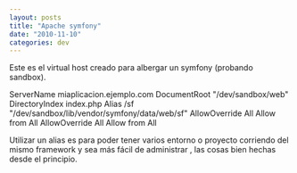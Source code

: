```yaml
---
layout: posts
title: "Apache symfony"
date: "2010-11-10"
categories: dev
---
```


Este es el virtual host creado para albergar un symfony (probando sandbox).

 ServerName miaplicacion.ejemplo.com
DocumentRoot "/dev/sandbox/web"
DirectoryIndex index.php
Alias /sf "/dev/sandbox/lib/vendor/symfony/data/web/sf"
 AllowOverride All
Allow from All 
 AllowOverride All
Allow from All 

Utilizar un alias es para poder tener varios entorno o proyecto corriendo del mismo framework y sea más fácil de administrar , las cosas bien hechas desde el principio.
